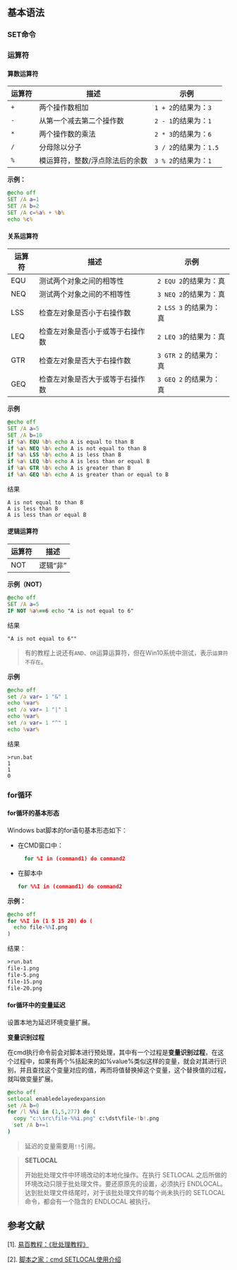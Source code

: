 ## 基本语法

### SET命令



### 运算符

#### 算数运算符

|运算符| 描述 |示例|
| ----| ---- | ---- |
| `+` | 两个操作数相加 | `1 + 2`的结果为：`3` |
| `-`  | 从第一个减去第二个操作数 | `2 - 1`的结果为：`1` |
| `*`|  两个操作数的乘法| `2 * 3`的结果为：`6`|
|`/`| 分母除以分子 |`3 / 2`的结果为：`1.5`|
|`%`| 模运算符，整数/浮点除法后的余数| `3 % 2`的结果为：`1`|

**示例：**

```bat
@echo off
SET /A a=1
SET /A b=2
SET /A c=%a% + %b%
echo %c%
```

#### 关系运算符

| 运算符 | 描述 | 示例 |
| ------ | ---- | ---- |
|EQU|测试两个对象之间的相等性|`2 EQU 2`的结果为：真|
|NEQ|测试两个对象之间的不相等性|`3 NEQ 2`的结果为：真|
|LSS|检查左对象是否小于右操作数|`2 LSS 3` 的结果为：真|
|LEQ|检查左对象是否小于或等于右操作数|`2 LEQ 3`的结果为：真|
|GTR|检查左对象是否大于右操作数|`3 GTR 2` 的结果为：真|
|GEQ|检查左对象是否大于或等于右操作数|`3 GEQ 2` 的结果为：真|

**示例**

```bat
@echo off 
SET /A a=5 
SET /A b=10 
if %a% EQU %b% echo A is equal to than B 
if %a% NEQ %b% echo A is not equal to than B 
if %a% LSS %b% echo A is less than B 
if %a% LEQ %b% echo A is less than or equal B
if %a% GTR %b% echo A is greater than B 
if %a% GEQ %b% echo A is greater than or equal to B

```

结果

```
A is not equal to than B
A is less than B
A is less than or equal B
```



#### 逻辑运算符

|运算符|描述|
|---------|-------|
|NOT|逻辑“非”|



**示例（NOT）**

```bat
@echo off
SET /A a=5
IF NOT %a%==6 echo "A is not equal to 6"
```

结果

```
"A is not equal to 6""
```

> 有的教程上说还有`AND`、`OR`运算运算符，但在Win10系统中测试，表示`运算符不存在`。



**示例**

```bat
@echo off 
set /a var= 1 "&" 1
echo %var%
set /a var= 1 "|" 1
echo %var%
set /a var= 1 "^" 1
echo %var%
```

结果

```
>run.bat
1
1
0
```



### for循环

#### for循环的基本形态

Windows bat脚本的for语句基本形态如下：

- 在CMD窗口中：

  ```bat
	for %I in (command1) do command2
  ```

- 在脚本中

  ```bat
  for %%I in (command1) do command2
  ```

**示例：**

```bat
@echo off
for %%I in (1 5 15 20) do (
  echo file-%%I.png
)
```

结果：

```cmd
>run.bat
file-1.png
file-5.png
file-15.png
file-20.png
```



#### for循环中的变量延迟

设置本地为延迟环境变量扩展。

**变量识别过程**

在cmd执行命令前会对脚本进行预处理，其中有一个过程是**变量识别过程**，在这个过程中，如果有两个%括起来的如%value%类似这样的变量，就会对其进行识别，并且查找这个变量对应的值，再而将值替换掉这个变量，这个替换值的过程，就叫做变量扩展。

```bat
@echo off 
setlocal enabledelayedexpansion
set /A b=0
for /l %%i in (1,5,277) do (
  copy "c:\src\file-%%i.png" c:\dst\file-!b!.png
  set /A b+=1
)
```

> 延迟的变量需要用`!!`引用。

> **SETLOCAL**
>
> 开始批处理文件中环境改动的本地化操作。在执行 SETLOCAL 之后所做的环境改动只限于批处理文件。要还原原先的设置，必须执行 ENDLOCAL。 达到批处理文件结尾时，对于该批处理文件的每个尚未执行的 SETLOCAL 命令，都会有一个隐含的 ENDLOCAL 被执行。

## 参考文献

[1]. [易百教程：《批处理教程》](https://www.yiibai.com/batch_script)

[2]. [脚本之家：cmd SETLOCAL使用介绍](https://www.jb51.net/article/36043.htm)

